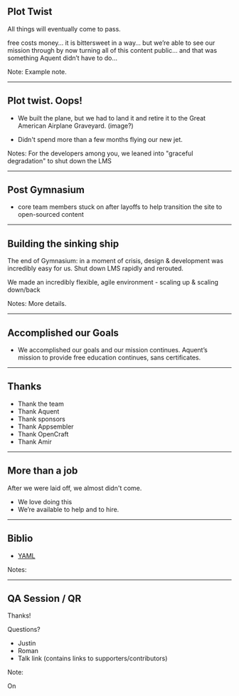 <!-- .slide: data-background="darkmagenta" -->
## Plot Twist
All things will eventually come to pass.

free costs money… it is bittersweet in a way… but we’re able to see our mission through by now turning all of this content public… and that was something Aquent didn’t have to do…


Note:
Example note.

---

## Plot twist. Oops!

- We built the plane, but we had to land it and retire it to the Great American Airplane Graveyard. (image?)

- Didn't spend more than a few months flying our new jet.


Notes:
For the developers among you, we leaned into "graceful degradation" to shut down the LMS

---

## Post Gymnasium

- core team members stuck on after layoffs to help transition the site to open-sourced content


---

## Building the sinking ship

The end of Gymnasium: in a moment of crisis, design & development was incredibly easy for us. Shut down LMS rapidly and rerouted.

We made an incredibly flexible, agile environment - scaling up & scaling down/back

Notes:
More details.

---

## Accomplished our Goals

- We accomplished our goals and our mission continues. Aquent’s mission to provide free education continues, sans certificates.

---

## Thanks

- Thank the team
- Thank Aquent
- Thank sponsors
- Thank Appsembler
- Thank OpenCraft
- Thank Amir

---

<!-- .slide: data-background="black" -->

## More than a job

After we were laid off, we almost didn't come.

- We love doing this
- We’re available to help and to hire.



---

## Biblio

- [YAML](https://yaml.org/)

Notes:


---

## QA Session / QR

Thanks!

Questions?

- Justin
- Roman
- Talk link (contains links to supporters/contributors)

Note:

On
